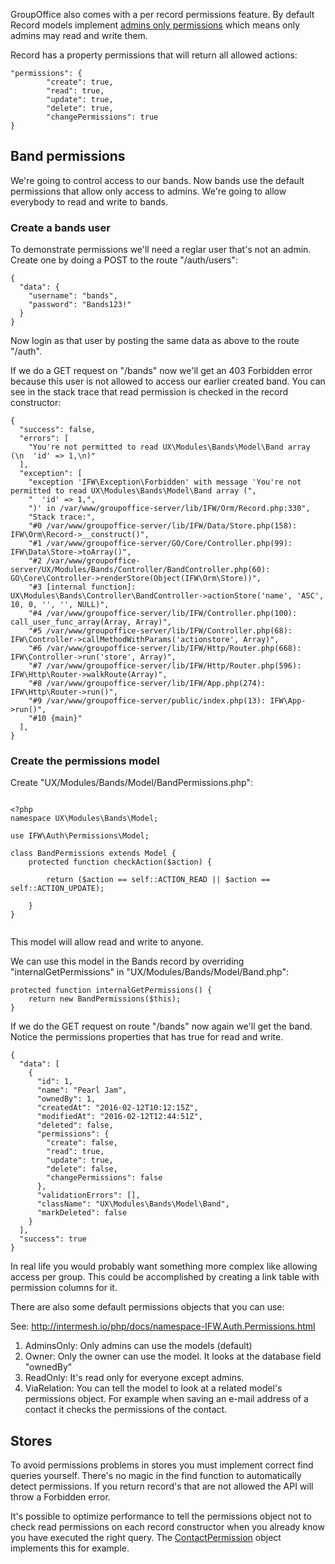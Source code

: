 GroupOffice also comes with a per record permissions feature. 
By default Record models implement [admins only permissions](http://intermesh.io/php/docs/class-IFW.Auth.Permissions.AdminsOnly.html) 
which means only admins may read and write them.

Record has a property permissions that will return all allowed actions:

````````````````````````````````````````
"permissions": {
		"create": true,
		"read": true,
		"update": true,
		"delete": true,
		"changePermissions": true
}
````````````````````````````````````````

## Band permissions
We're going to control access to our bands.  Now bands use the default 
permissions that allow only access to admins. We're going to allow everybody to
read and write to bands.

### Create a bands user
To demonstrate permissions we'll need a reglar user that's not an admin.
Create one by doing a POST to the route "/auth/users":

```````````````````````````````````````````````````````````````````````````````
{
  "data": {
    "username": "bands",
    "password": "Bands123!"
  }
}
```````````````````````````````````````````````````````````````````````````````

Now login as that user by posting the same data as above to the route "/auth".

If we do a GET request on "/bands" now we'll get an 403 Forbidden error because 
this user is not allowed to access our earlier created band. You can see in the 
stack trace that read permission is checked in the record constructor:

```````````````````````````````````````````````````````````````````````````````
{
  "success": false,
  "errors": [
    "You're not permitted to read UX\Modules\Bands\Model\Band array (\n  'id' => 1,\n)"
  ],
  "exception": [
    "exception 'IFW\Exception\Forbidden' with message 'You're not permitted to read UX\Modules\Bands\Model\Band array (",
    "  'id' => 1,",
    ")' in /var/www/groupoffice-server/lib/IFW/Orm/Record.php:330",
    "Stack trace:",
    "#0 /var/www/groupoffice-server/lib/IFW/Data/Store.php(158): IFW\Orm\Record->__construct()",
    "#1 /var/www/groupoffice-server/GO/Core/Controller.php(99): IFW\Data\Store->toArray()",
    "#2 /var/www/groupoffice-server/UX/Modules/Bands/Controller/BandController.php(60): GO\Core\Controller->renderStore(Object(IFW\Orm\Store))",
    "#3 [internal function]: UX\Modules\Bands\Controller\BandController->actionStore('name', 'ASC', 10, 0, '', '', NULL)",
    "#4 /var/www/groupoffice-server/lib/IFW/Controller.php(100): call_user_func_array(Array, Array)",
    "#5 /var/www/groupoffice-server/lib/IFW/Controller.php(68): IFW\Controller->callMethodWithParams('actionstore', Array)",
    "#6 /var/www/groupoffice-server/lib/IFW/Http/Router.php(668): IFW\Controller->run('store', Array)",
    "#7 /var/www/groupoffice-server/lib/IFW/Http/Router.php(596): IFW\Http\Router->walkRoute(Array)",
    "#8 /var/www/groupoffice-server/lib/IFW/App.php(274): IFW\Http\Router->run()",
    "#9 /var/www/groupoffice-server/public/index.php(13): IFW\App->run()",
    "#10 {main}"
  ],
}
```````````````````````````````````````````````````````````````````````````````

### Create the permissions model

Create "UX/Modules/Bands/Model/BandPermissions.php":

```````````````````````````````````````````````````````````````````````````````

<?php
namespace UX\Modules\Bands\Model;

use IFW\Auth\Permissions\Model;

class BandPermissions extends Model {
	protected function checkAction($action) {
		
		return ($action == self::ACTION_READ || $action == self::ACTION_UPDATE);
		
	}
}


```````````````````````````````````````````````````````````````````````````````

This model will allow read and write to anyone.

We can use this model in the Bands record by overriding "internalGetPermissions"
in "UX/Modules/Bands/Model/Band.php":

```````````````````````````````````````````````````````````````````````````````
protected function internalGetPermissions() {
	return new BandPermissions($this);
}
```````````````````````````````````````````````````````````````````````````````

If we do the GET request on route "/bands" now again we'll get the band. Notice
the permissions properties that has true for read and write.
```````````````````````````````````````````````````````````````````````````````
{
  "data": [
    {
      "id": 1,
      "name": "Pearl Jam",
      "ownedBy": 1,
      "createdAt": "2016-02-12T10:12:15Z",
      "modifiedAt": "2016-02-12T12:44:51Z",
      "deleted": false,
      "permissions": {
        "create": false,
        "read": true,
        "update": true,
        "delete": false,
        "changePermissions": false
      },
      "validationErrors": [],
      "className": "UX\Modules\Bands\Model\Band",
      "markDeleted": false
    }
  ],
  "success": true
}
```````````````````````````````````````````````````````````````````````````````

In real life you would probably want something more complex like allowing access
per group. This could be accomplished by creating a link table with permission
columns for it.


There are also some default permissions objects that you can use:

See: http://intermesh.io/php/docs/namespace-IFW.Auth.Permissions.html

1. AdminsOnly: Only admins can use the models (default)
2. Owner: Only the owner can use the model. It looks at the database field "ownedBy"
3. ReadOnly: It's read only for everyone except admins.
4. ViaRelation: You can tell the model to look at a related model's permissions 
   object. For example when saving an e-mail address of a contact it checks the 
   permissions of the contact.

## Stores
To avoid permissions problems in stores you must implement correct find queries 
yourself. There's no magic in the find function to automatically detect permissions.
If you return record's that are not allowed the API will throw a Forbidden error.

It's possible to optimize performance to tell the permissions object not to check
read permissions on each record constructor when you already know you have executed the right
query. The [ContactPermission](http://intermesh.io/php/docs/class-GO.Modules.Contacts.Model.ContactPermissions.html)
object implements this for example.
